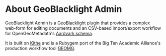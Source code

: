 # About GeoBlacklight Admin

	
GeoBlacklight Admin is a [GeoBlacklight](https://github.com/geoblacklight/geoblacklight) plugin that provides a complex web-form for editing documents and an CSV-based import/export workflow for OpenGeoMetadata's [Aardvark schema](https://opengeometadata.org/ogm-aardvark/). 

It is built on [Kithe](https://github.com/sciencehistory/kithe) and is a Rubygem port of the Big Ten Academic Alliance's production workflow tool [GEOMG](https://github.com/geobtaa/geomg).
